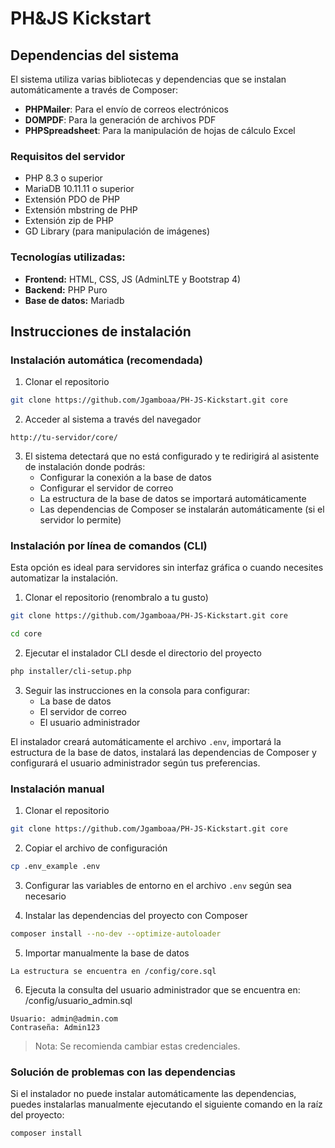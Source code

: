 # PH&JS Kickstart

## Dependencias del sistema

El sistema utiliza varias bibliotecas y dependencias que se instalan automáticamente a través de Composer:

- **PHPMailer**: Para el envío de correos electrónicos
- **DOMPDF**: Para la generación de archivos PDF
- **PHPSpreadsheet**: Para la manipulación de hojas de cálculo Excel

### Requisitos del servidor

- PHP 8.3 o superior
- MariaDB 10.11.11 o superior
- Extensión PDO de PHP
- Extensión mbstring de PHP
- Extensión zip de PHP
- GD Library (para manipulación de imágenes)

### Tecnologías utilizadas:

- **Frontend:** HTML, CSS, JS (AdminLTE y Bootstrap 4)
- **Backend:** PHP Puro
- **Base de datos:** Mariadb

## Instrucciones de instalación

### Instalación automática (recomendada)

1. Clonar el repositorio

```bash
git clone https://github.com/Jgamboaa/PH-JS-Kickstart.git core
```

2. Acceder al sistema a través del navegador

```
http://tu-servidor/core/
```

3. El sistema detectará que no está configurado y te redirigirá al asistente de instalación donde podrás:
   - Configurar la conexión a la base de datos
   - Configurar el servidor de correo
   - La estructura de la base de datos se importará automáticamente
   - Las dependencias de Composer se instalarán automáticamente (si el servidor lo permite)

### Instalación por línea de comandos (CLI)

Esta opción es ideal para servidores sin interfaz gráfica o cuando necesites automatizar la instalación.

1. Clonar el repositorio (renombralo a tu gusto)

```bash
git clone https://github.com/Jgamboaa/PH-JS-Kickstart.git core
```

```bash
cd core
```

2. Ejecutar el instalador CLI desde el directorio del proyecto

```bash
php installer/cli-setup.php
```

3. Seguir las instrucciones en la consola para configurar:
   - La base de datos
   - El servidor de correo
   - El usuario administrador

El instalador creará automáticamente el archivo `.env`, importará la estructura de la base de datos, instalará las dependencias de Composer y configurará el usuario administrador según tus preferencias.

### Instalación manual

1. Clonar el repositorio

```bash
git clone https://github.com/Jgamboaa/PH-JS-Kickstart.git core
```

2. Copiar el archivo de configuración

```bash
cp .env_example .env
```

3. Configurar las variables de entorno en el archivo `.env` según sea necesario

4. Instalar las dependencias del proyecto con Composer

```bash
composer install --no-dev --optimize-autoloader
```

5. Importar manualmente la base de datos

```
La estructura se encuentra en /config/core.sql
```

6. Ejecuta la consulta del usuario administrador que se encuentra en: /config/usuario_admin.sql

```
Usuario: admin@admin.com
Contraseña: Admin123
```

> Nota: Se recomienda cambiar estas credenciales.

### Solución de problemas con las dependencias

Si el instalador no puede instalar automáticamente las dependencias, puedes instalarlas manualmente ejecutando el siguiente comando en la raíz del proyecto:

```bash
composer install
```
